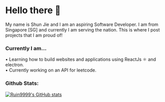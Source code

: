 <h1>Hello there 👋</h1>
My name is Shun Jie and I am an aspiring Software Developer.
I am from Singapore [SG] and currently I am serving the nation.
This is where I post projects that I am proud of!
<h3>Currently I am...</h3>
• Learning how to build websites and applications using ReactJs ⚛ and electron. <br />
• Currently working on an API for leetcode.
<h3>Github Stats:</h3>

[![Ruin9999's GitHub stats](https://github-readme-stats.vercel.app/api?username=ruin9999)](https://github.com/anuraghazra/github-readme-stats)
